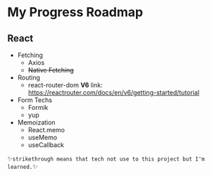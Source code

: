 # My Progress Roadmap

## React
* Fetching
    * Axios
    * ~~Native Fetching~~
* Routing 
    * react-router-dom **V6** link: https://reactrouter.com/docs/en/v6/getting-started/tutorial
* Form Techs
    * Formik
    * yup
* Memoization
    * React.memo
    * useMemo
    * useCallback

✨`strikethrough means that tech not use to this project but I'm learned.`✨